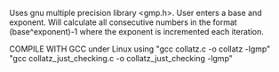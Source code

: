 Uses gnu multiple precision library <gmp.h>. 
User enters a base and exponent.
Will calculate all consecutive numbers in the format (base^exponent)-1 where the exponent is incremented each iteration.

COMPILE WITH GCC under Linux using "gcc collatz.c -o collatz -lgmp"
                                   "gcc collatz_just_checking.c -o collatz_just_checking -lgmp"
